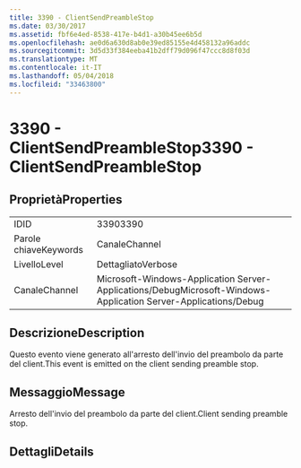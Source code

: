 ```yaml
---
title: 3390 - ClientSendPreambleStop
ms.date: 03/30/2017
ms.assetid: fbf6e4ed-8538-417e-b4d1-a30b45ee6b5d
ms.openlocfilehash: ae0d6a630d8ab0e39ed85155e4d458132a96addc
ms.sourcegitcommit: 3d5d33f384eeba41b2dff79d096f47ccc8d8f03d
ms.translationtype: MT
ms.contentlocale: it-IT
ms.lasthandoff: 05/04/2018
ms.locfileid: "33463800"
---
```

# <a name="3390---clientsendpreamblestop"></a><span data-ttu-id="e77f8-102">3390 - ClientSendPreambleStop</span><span class="sxs-lookup"><span data-stu-id="e77f8-102">3390 - ClientSendPreambleStop</span></span>
## <a name="properties"></a><span data-ttu-id="e77f8-103">Proprietà</span><span class="sxs-lookup"><span data-stu-id="e77f8-103">Properties</span></span>  
  
|||  
|-|-|  
|<span data-ttu-id="e77f8-104">ID</span><span class="sxs-lookup"><span data-stu-id="e77f8-104">ID</span></span>|<span data-ttu-id="e77f8-105">3390</span><span class="sxs-lookup"><span data-stu-id="e77f8-105">3390</span></span>|  
|<span data-ttu-id="e77f8-106">Parole chiave</span><span class="sxs-lookup"><span data-stu-id="e77f8-106">Keywords</span></span>|<span data-ttu-id="e77f8-107">Canale</span><span class="sxs-lookup"><span data-stu-id="e77f8-107">Channel</span></span>|  
|<span data-ttu-id="e77f8-108">Livello</span><span class="sxs-lookup"><span data-stu-id="e77f8-108">Level</span></span>|<span data-ttu-id="e77f8-109">Dettagliato</span><span class="sxs-lookup"><span data-stu-id="e77f8-109">Verbose</span></span>|  
|<span data-ttu-id="e77f8-110">Canale</span><span class="sxs-lookup"><span data-stu-id="e77f8-110">Channel</span></span>|<span data-ttu-id="e77f8-111">Microsoft-Windows-Application Server-Applications/Debug</span><span class="sxs-lookup"><span data-stu-id="e77f8-111">Microsoft-Windows-Application Server-Applications/Debug</span></span>|  
  
## <a name="description"></a><span data-ttu-id="e77f8-112">Descrizione</span><span class="sxs-lookup"><span data-stu-id="e77f8-112">Description</span></span>  
 <span data-ttu-id="e77f8-113">Questo evento viene generato all'arresto dell'invio del preambolo da parte del client.</span><span class="sxs-lookup"><span data-stu-id="e77f8-113">This event is emitted on the client sending preamble stop.</span></span>  
  
## <a name="message"></a><span data-ttu-id="e77f8-114">Messaggio</span><span class="sxs-lookup"><span data-stu-id="e77f8-114">Message</span></span>  
 <span data-ttu-id="e77f8-115">Arresto dell'invio del preambolo da parte del client.</span><span class="sxs-lookup"><span data-stu-id="e77f8-115">Client sending preamble stop.</span></span>  
  
## <a name="details"></a><span data-ttu-id="e77f8-116">Dettagli</span><span class="sxs-lookup"><span data-stu-id="e77f8-116">Details</span></span>
